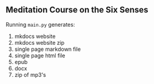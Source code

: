 ## Meditation Course on the Six Senses

Running `main.py` generates:

1. mkdocs website
2. mkdocs website zip
3. single page markdown file
4. single page html file 
5. epub
6. docx
7. zip of mp3's
